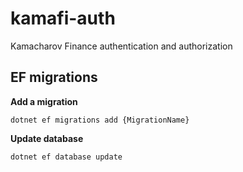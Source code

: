 # kamafi-auth

Kamacharov Finance authentication and authorization

## EF migrations

**Add a migration**

``dotnet ef migrations add {MigrationName}``

**Update database**

``dotnet ef database update``
